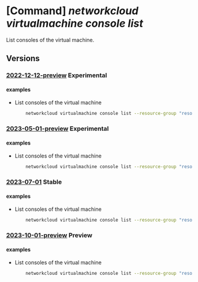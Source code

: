 # [Command] _networkcloud virtualmachine console list_

List consoles of the virtual machine.

## Versions

### [2022-12-12-preview](/Resources/mgmt-plane/L3N1YnNjcmlwdGlvbnMve30vcmVzb3VyY2Vncm91cHMve30vcHJvdmlkZXJzL21pY3Jvc29mdC5uZXR3b3JrY2xvdWQvdmlydHVhbG1hY2hpbmVzL3t9L2NvbnNvbGVz/2022-12-12-preview.xml) **Experimental**

<!-- mgmt-plane /subscriptions/{}/resourcegroups/{}/providers/microsoft.networkcloud/virtualmachines/{}/consoles 2022-12-12-preview -->

#### examples

- List consoles of the virtual machine
    ```bash
        networkcloud virtualmachine console list --resource-group "resourceGroupName" --virtual-machine-name "virtualMachineName"
    ```

### [2023-05-01-preview](/Resources/mgmt-plane/L3N1YnNjcmlwdGlvbnMve30vcmVzb3VyY2Vncm91cHMve30vcHJvdmlkZXJzL21pY3Jvc29mdC5uZXR3b3JrY2xvdWQvdmlydHVhbG1hY2hpbmVzL3t9L2NvbnNvbGVz/2023-05-01-preview.xml) **Experimental**

<!-- mgmt-plane /subscriptions/{}/resourcegroups/{}/providers/microsoft.networkcloud/virtualmachines/{}/consoles 2023-05-01-preview -->

#### examples

- List consoles of the virtual machine
    ```bash
        networkcloud virtualmachine console list --resource-group "resourceGroupName" --virtual-machine-name "virtualMachineName"
    ```

### [2023-07-01](/Resources/mgmt-plane/L3N1YnNjcmlwdGlvbnMve30vcmVzb3VyY2Vncm91cHMve30vcHJvdmlkZXJzL21pY3Jvc29mdC5uZXR3b3JrY2xvdWQvdmlydHVhbG1hY2hpbmVzL3t9L2NvbnNvbGVz/2023-07-01.xml) **Stable**

<!-- mgmt-plane /subscriptions/{}/resourcegroups/{}/providers/microsoft.networkcloud/virtualmachines/{}/consoles 2023-07-01 -->

#### examples

- List consoles of the virtual machine
    ```bash
        networkcloud virtualmachine console list --resource-group "resourceGroupName" --virtual-machine-name "virtualMachineName"
    ```

### [2023-10-01-preview](/Resources/mgmt-plane/L3N1YnNjcmlwdGlvbnMve30vcmVzb3VyY2Vncm91cHMve30vcHJvdmlkZXJzL21pY3Jvc29mdC5uZXR3b3JrY2xvdWQvdmlydHVhbG1hY2hpbmVzL3t9L2NvbnNvbGVz/2023-10-01-preview.xml) **Preview**

<!-- mgmt-plane /subscriptions/{}/resourcegroups/{}/providers/microsoft.networkcloud/virtualmachines/{}/consoles 2023-10-01-preview -->

#### examples

- List consoles of the virtual machine
    ```bash
        networkcloud virtualmachine console list --resource-group "resourceGroupName" --virtual-machine-name "virtualMachineName"
    ```
